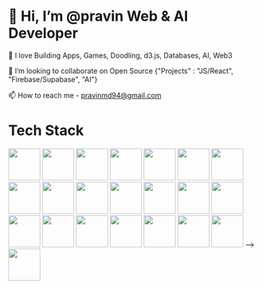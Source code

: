 # 👋 Hi, I’m @pravin Web & AI Developer
👀 I love Building Apps, Games, Doodling, d3.js, Databases, AI, Web3  

💞️ I’m looking to collaborate on Open Source {"Projects" : "JS/React", "Firebase/Supabase", "AI"}

📫 How to reach me - pravinmd94@gmail.com

# Tech Stack 
<p float="left">
<!-- <img height="64" width="64" src="https://cdn.jsdelivr.net/gh/devicons/devicon/icons/css3/css3-original.svg" />
<!-- <img height="64" width="64" src="https://cdn.jsdelivr.net/gh/devicons/devicon/icons/figma/figma-original.svg" />
<!-- <img height="64" width="64" src="https://cdn.jsdelivr.net/gh/devicons/devicon/icons/sass/sass-original.svg" /> --> 
<!-- <img height="64" width="64" src="https://cdn.jsdelivr.net/gh/devicons/devicon/icons/javascript/javascript-original.svg" /> -->
<img height="64" width="64" src="https://cdn.jsdelivr.net/gh/devicons/devicon/icons/typescript/typescript-original.svg" />        
<img height="64" width="64" src="https://cdn.jsdelivr.net/gh/devicons/devicon/icons/react/react-original-wordmark.svg" />
<img height="64" width="64" src="https://cdn.jsdelivr.net/gh/devicons/devicon/icons/nextjs/nextjs-original.svg" />
<img height="64" width="64" src="https://cdn.jsdelivr.net/gh/devicons/devicon/icons/python/python-original.svg" />
<img height="64" width="64" src="https://cdn.jsdelivr.net/gh/devicons/devicon/icons/django/django-plain-wordmark.svg" />
<img height="64" width="64" src="https://cdn.jsdelivr.net/gh/devicons/devicon/icons/flask/flask-original-wordmark.svg" />          
<img height="64" width="64" src="https://cdn.jsdelivr.net/gh/devicons/devicon/icons/nodejs/nodejs-plain-wordmark.svg" />
<img height="64" width="64" src="https://cdn.jsdelivr.net/gh/devicons/devicon/icons/express/express-original-wordmark.svg" />
<img height="64" width="64" src="https://cdn.jsdelivr.net/gh/devicons/devicon/icons/nestjs/nestjs-plain-wordmark.svg" />       
<img height="64" width="64" src="https://cdn.jsdelivr.net/gh/devicons/devicon/icons/mongodb/mongodb-plain-wordmark.svg" />
<img height="64" width="64" src="https://cdn.jsdelivr.net/gh/devicons/devicon/icons/firebase/firebase-plain-wordmark.svg" />   
<img height="64" width="64" src="https://cdn.jsdelivr.net/gh/devicons/devicon/icons/postgresql/postgresql-plain-wordmark.svg" />
<img height="64" width="64" src="https://cdn.jsdelivr.net/gh/devicons/devicon/icons/sqlite/sqlite-original-wordmark.svg" />
<img height="64" width="64" src="https://cdn.jsdelivr.net/gh/devicons/devicon/icons/mysql/mysql-original-wordmark.svg" />
<img height="64" width="64" src="https://cdn.jsdelivr.net/gh/devicons/devicon/icons/linux/linux-original.svg" />         
<img height="64" width="64" src="https://cdn.jsdelivr.net/gh/devicons/devicon/icons/bash/bash-original.svg" /> 
<img height="64" width="64" src="https://cdn.jsdelivr.net/gh/devicons/devicon/icons/docker/docker-plain-wordmark.svg" />
<!-- <img height="64" width="64" src="https://cdn.jsdelivr.net/gh/devicons/devicon/icons/go/go-original-wordmark.svg" />          -->
<img height="64" width="64" src="https://cdn.jsdelivr.net/gh/devicons/devicon/icons/git/git-original-wordmark.svg" />
<img height="64" width="64" src="https://cdn.jsdelivr.net/gh/devicons/devicon/icons/github/github-original.svg" />
<img height="64" width="64" src="https://cdn.jsdelivr.net/gh/devicons/devicon/icons/markdown/markdown-original.svg" />
<img height="64" width="64" src="https://cdn.jsdelivr.net/gh/devicons/devicon/icons/html5/html5-original.svg" /> -->          
<img height="64" width="64" src="https://cdn.jsdelivr.net/gh/devicons/devicon/icons/tailwindcss/tailwindcss-original-wordmark.svg" />
          
          
          
          
                    
          
          
          
          
          
          
          
                    
          
          
                    
          
</p>
          
          

<!---
pravintargaryen/pravintargaryen is a ✨ special ✨ repository because its `README.md` (this file) appears on your GitHub profile.
You can click the Preview link to take a look at your changes.
--->
